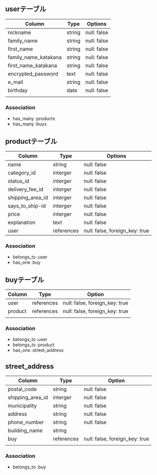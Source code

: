 ## userテーブル
| Column               | Type   | Options     |
| -------------------- | ------ | ----------- |
| nickname             | string | null: false |
| family_name          | string | null: false |
| first_name           | string | null: false |
| family_name_katakana | string | null: false |
| first_name_katakana  | string | null: false |
| encrypted_password   | text   | null: false |
| e_mail               | string | null: false |
| birthday             | date   | null: false |
|                      |        |             |

### Association
- has_many :products
- has_many :buys

## productテーブル
| Column           | Type       | Options                        |
| ---------------- | ---------- | ------------------------------ |
| name             | string     | null: false                    |
| category_id      | interger   | null: false                    |
| status_id        | interger   | null: false                    |
| delivery_fee_id  | interger   | null: false                    |
| shipping_area_id | interger   | null: false                    |
| says_to_ship-id  | interger   | null: false                    |
| price            | interger   | null: false                    |
| explanation      | text       | null: false                    |
| user             | references | null: false, foreign_key: true |


### Association
- belongs_to :user
- has_one :buy

## buyテーブル
| Column  | Type       | Option                         |
| ------- | ---------- | ------------------------------ |
| user    | references | null: false, foreign_key: true |
| product | references | null: false, foreign_key: true |
|         |            |                                |

### Association
- belongs_to :user
- belongs_to :product
- has_one :street_address



## street_address
| Column           | Type       | Option                         |
| ---------------- | ---------- | ------------------------------ |
| postal_code      | string     | null: false                    |
| shipping_area_id | interger   | null: false                    |
| municipality     | string     | null: false                    |
| address          | string     | null: false                    |
| phone_number     | string     | null: false                    |
| building_name    | string     |                                |
| buy              | references | null: false, foreign_key: true |
|                  |            |                                |

### Association
- belongs_to :buy
